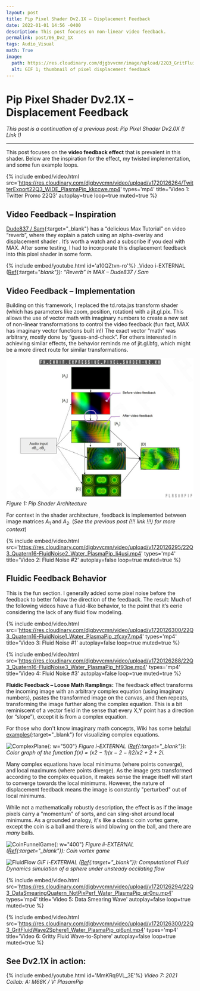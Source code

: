 ```yaml
---
layout: post
title: Pip Pixel Shader Dv2.1X – Displacement Feedback
date: 2022-01-01 14:56 -0400
description: This post focuses on non-linear video feedback.
permalink: post/06_Dv2_1X
tags: Audio_Visual
math: True
image:
  path: https://res.cloudinary.com/djgbvvcmn/image/upload/22Q3_GritFluidWave2Sphere1_Water_PlasmaPip_qlisgz.gif
  alt: GIF 1; thumbnail of pixel displacement feedback
---
```


# Pip Pixel Shader Dv2.1X – Displacement Feedback

*This post is a continuation of a previous post: Pip Pixel Shader Dv2.0X (! Link !)*

---

This post focuses on the **video feedback effect** that is prevalent in this shader. Below are the inspiration for the effect, my twisted implementation, and some fun example loops.

{%
  include embed/video.html
  src='https://res.cloudinary.com/djgbvvcmn/video/upload/v1720126264/TwitterExport22Q3_WIDE_PlasmaPip_kkccwe.mp4'
  types='mp4'
  title='Video 1: Twitter Promo 22Q3'
  autoplay=true
  loop=true
  muted=true
%}

## Video Feedback – Inspiration

[Dude837 / Sam](https://www.youtube.com/c/dude837){:target="_blank"} has a “delicious Max Tutorial” on video “reverb”, where they explain a patch using an alpha-overlay and displacement shader . It’s worth a watch and a subscribe if you deal with MAX. After some testing, I had to incorporate this displacement feedback into this pixel shader in some form.

{% include embed/youtube.html id='a10QZtvn-ro'%}
_Video i-EXTERNAL ([Ref](https://www.youtube.com/watch?v=a10QZtvn-ro){:target="_blank"}): “Reverb” in MAX – Dude837 / Sam_

## Video Feedback – Implementation

Building on this framework, I replaced the td.rota.jxs transform shader (which has parameters like zoom, position, rotation) with a jit.gl.pix. This allows the use of vector math with imaginary numbers to create a new set of non-linear transformations to control the video feedback (fun fact, MAX has imaginary vector functions built in!) The exact vector “math” was arbitrary, mostly done by “guess-and-check”. For others interested in achieving similar effects, the behavior reminds me of jit.gl.bfg, which might be a more direct route for similar transformations.

![PipShader_Architecture](assets/posts/6_Dv2_1X/ExpressivePixelShaderV21X_FXChain-Feedback_PlasmaPip.jpg)
_Figure 1: Pip Shader Architecture_

For context in the shader architecture, feedback is implemented between image matrices $A_1$ and $A_2$.
(*See the previous post (!!! link !!!) for more context*)

{%
  include embed/video.html
  src='https://res.cloudinary.com/djgbvvcmn/video/upload/v1720126295/22Q3_Quatern16-FluidNoise2_Water_PlasmaPip_li4usi.mp4'
  types='mp4'
  title='Video 2: Fluid Noise #2'
  autoplay=false
  loop=true
  muted=true
%}

## Fluidic Feedback Behavior

This is the fun section. I generally added some pixel noise before the feedback to better follow the direction of the feedback. The result: Much of the following videos have a fluid-like behavior, to the point that it’s eerie considering the lack of any fluid flow modeling.

{%
  include embed/video.html
  src='https://res.cloudinary.com/djgbvvcmn/video/upload/v1720126300/22Q3_Quatern16-FluidNoise1_Water_PlasmaPip_zfcxy7.mp4'
  types='mp4'
  title='Video 3: Fluid Noise #1'
  autoplay=false
  loop=true
  muted=true
%}

{%
  include embed/video.html
  src='https://res.cloudinary.com/djgbvvcmn/video/upload/v1720126288/22Q3_Quatern16-FluidNoise3_Water_PlasmaPip_hf93pe.mp4'
  types='mp4'
  title='Video 4: Fluid Noise #3'
  autoplay=false
  loop=true
  muted=true
%}

**Fluidic Feedback – Loose Math Ramplings:**
The feedback effect transforms the incoming image with an arbitrary complex equation (using imaginary numbers), pastes the transformed image on the canvas, and then repeats, transforming the image further along the complex equation. This is a bit reminiscent of a vector field in the sense that every X,Y point has a direction (or “slope”), except it is from a complex equation.

For those who don't know imaginary math concepts, Wiki has some [helpful examples](https://en.wikipedia.org/wiki/Complex_analysis){:target="_blank"} for visualizing complex equations.

![ComplexPlane](https://upload.wikimedia.org/wikipedia/commons/e/e9/Complex-plot.png){: w="500"}
*Figure i-EXTERNAL ([Ref](https://en.wikipedia.org/wiki/Complex_analysis){:target="_blank"}): Color graph of the function f(x) = (x2 − 1)(x − 2 − i)2/x2 + 2 + 2i.*

Many complex equations have local minimums (where points converge), and local maximums (where points diverge). As the image gets transformed according to the complex equation, it makes sense the image itself will start to converge towards the local minimums. However, the nature of displacement feedback means the image is constantly "perturbed" out of local minimums.

While not a mathematically robustly description, the effect is as if the image pixels carry a "momentum" of sorts, and can sling-shot around local minimums. As a grounded analogy, it's like a classic coin vortex game, except the coin is a ball and there is wind blowing on the ball, and there are _many_ balls.

![CoinFunnelGame](https://cdn.shopify.com/s/files/1/0506/3177/products/coin-orbitor-funnel_f6e7d776-72a5-457e-a061-0a9510249320.jpeg?v=1589498176){: w="400"}
*Figure ii-EXTERNAL ([Ref](https://www.reddit.com/r/nostalgia/comments/151ht51/those_coin_spinning_funnel_things/){:target="_blank"}): Coin vortex game*

![FluidFlow](https://www.grc.nasa.gov/WWW/K-12/airplane/Images/mix.gif)
*GIF i-EXTERNAL ([Ref](https://www1.grc.nasa.gov/beginners-guide-to-aeronautics/drag-of-a-sphere/){:target="_blank"}): Computational Fluid Dynamics simulation of a sphere under unsteady occilating flow*

{%
  include embed/video.html
  src='https://res.cloudinary.com/djgbvvcmn/video/upload/v1720126294/22Q3_DataSmearingQuatern_NotPixPerf_Water_PlasmaPip_gir0nu.mp4'
  types='mp4'
  title='Video 5: Data Smearing Wave'
  autoplay=false
  loop=true
  muted=true
%}

{%
  include embed/video.html
  src='https://res.cloudinary.com/djgbvvcmn/video/upload/v1720126300/22Q3_GritFluidWave2Sphere1_Water_PlasmaPip_qi6unl.mp4'
  types='mp4'
  title='Video 6: Gritty Fluid Wave-to-Sphere'
  autoplay=false
  loop=true
  muted=true
%}

## See Dv2.1X in action:

{% include embed/youtube.html id='MmKRq9VL_3E'%}
_Video 7: 2021 Collab: A: M68K / V: PlasamPip_